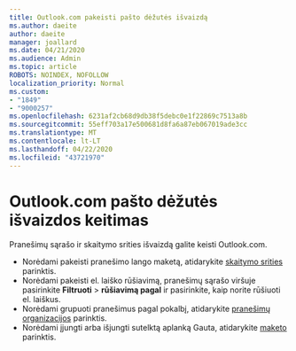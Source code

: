 ```yaml
---
title: Outlook.com pakeisti pašto dėžutės išvaizdą
ms.author: daeite
author: daeite
manager: joallard
ms.date: 04/21/2020
ms.audience: Admin
ms.topic: article
ROBOTS: NOINDEX, NOFOLLOW
localization_priority: Normal
ms.custom:
- "1849"
- "9000257"
ms.openlocfilehash: 6231af2cb68d9db38f5debc0e1f22869c7513a8b
ms.sourcegitcommit: 55eff703a17e500681d8fa6a87eb067019ade3cc
ms.translationtype: MT
ms.contentlocale: lt-LT
ms.lasthandoff: 04/22/2020
ms.locfileid: "43721970"
---
```

# <a name="change-the-look-of-your-outlookcom-mailbox"></a>Outlook.com pašto dėžutės išvaizdos keitimas

Pranešimų sąrašo ir skaitymo srities išvaizdą galite keisti Outlook.com.

- Norėdami pakeisti pranešimo lango maketą, atidarykite [skaitymo srities](https://outlook.live.com/mail/options/mail/layout/readingPane) parinktis.
- Norėdami pakeisti el. laiško rūšiavimą, pranešimų sąrašo viršuje pasirinkite **Filtruoti** > **rūšiavimą pagal** ir pasirinkite, kaip norite rūšiuoti el. laiškus.
- Norėdami grupuoti pranešimus pagal pokalbį, atidarykite [pranešimų organizacijos](https://outlook.live.com/mail/options/mail/layout/conversations) parinktis.
- Norėdami įjungti arba išjungti sutelktą aplanką Gauta, atidarykite [maketo](https://outlook.live.com/mail/options/mail/layout/focused) parinktis.